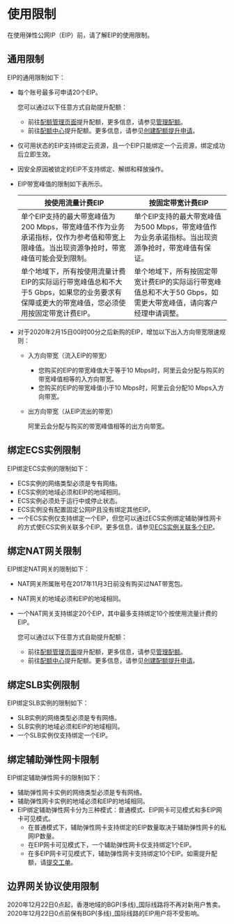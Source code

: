 # 使用限制

在使用弹性公网IP（EIP）前，请了解EIP的使用限制。

## 通用限制

EIP的通用限制如下：

-   每个账号最多可申请20个EIP。

    您可以通过以下任意方式自助提升配额：

    -   前往[配额管理页面](https://vpc.console.aliyun.com/quota)提升配额，更多信息，请参见[管理配额](/cn.zh-CN/用户指南/管理配额.md)。
    -   前往[配额中心](https://quotas.console.aliyun.com)提升配额。更多信息，请参见[创建配额提升申请]()。
-   仅可用状态的EIP支持绑定云资源，且一个EIP只能绑定一个云资源，绑定成功后立即生效。
-   因安全原因被锁定的EIP不支持绑定、解绑和释放操作。
-   EIP带宽峰值的限制如下表所示。

    |按使用流量计费EIP|按固定带宽计费EIP|
    |----------|----------|
    |单个EIP支持的最大带宽峰值为200 Mbps，带宽峰值不作为业务承诺指标，仅作为参考值和带宽上限峰值。当出现资源争抢时，带宽峰值可能会受到限制。|单个EIP支持的最大带宽峰值为500 Mbps，带宽峰值作为业务承诺指标。当出现资源争抢时，带宽峰值有保证。|
    |单个地域下，所有按使用流量计费EIP的实际运行带宽峰值总和不大于5 Gbps，如果您的业务要求有保障或更大的带宽峰值，您必须使用按固定带宽计费EIP。|单个地域下，所有按固定带宽计费EIP的实际运行带宽峰值总和不大于50 Gbps，如需更大带宽峰值，请向客户经理申请调整。|

-   对于2020年2月15日00时00分之后新购的EIP，增加以下出入方向带宽限速规则：
    -   入方向带宽（流入EIP的带宽）
        -   您购买的EIP的带宽峰值大于等于10 Mbps时，阿里云会分配与购买的带宽峰值相等的入方向带宽。
        -   您购买的EIP的带宽峰值小于10 Mbps时，阿里云会分配10 Mbps入方向带宽。
    -   出方向带宽（从EIP流出的带宽）

        阿里云会分配与购买的带宽峰值相等的出方向带宽。


## 绑定ECS实例限制

EIP绑定ECS实例的限制如下：

-   ECS实例的网络类型必须是专有网络。
-   ECS实例的地域必须和EIP的地域相同。
-   ECS实例必须处于运行中或停止状态。
-   ECS实例没有配置固定公网IP且没有绑定其他EIP。
-   一个ECS实例仅支持绑定一个EIP，但您可以通过ECS实例绑定辅助弹性网卡的方式使ECS实例关联多个EIP。更多信息，请参见[ECS实例关联多个EIP]()。

## 绑定NAT网关限制

EIP绑定NAT网关的限制如下：

-   NAT网关所属账号在2017年11月3日前没有购买过NAT带宽包。
-   NAT网关的地域必须和EIP的地域相同。
-   一个NAT网关支持绑定20个EIP，其中最多支持绑定10个按使用流量计费的EIP。

    您可以通过以下任意方式自助提升配额：

    -   前往[配额管理页面](https://vpc.console.aliyun.com/quota)提升配额，更多信息，请参见[管理配额](/cn.zh-CN/用户指南/管理配额.md)。
    -   前往[配额中心](https://quotas.console.aliyun.com)提升配额。更多信息，请参见[创建配额提升申请]()。

## 绑定SLB实例限制

EIP绑定SLB实例的限制如下：

-   SLB实例的网络类型必须是专有网络。
-   SLB实例的地域必须和EIP的地域相同。
-   一个SLB实例仅支持绑定一个EIP。

## 绑定辅助弹性网卡限制

EIP绑定辅助弹性网卡的限制如下：

-   辅助弹性网卡实例的网络类型必须是专有网络。
-   辅助弹性网卡实例的地域必须和EIP的地域相同。
-   EIP绑定辅助弹性网卡分为三种模式：普通模式、EIP网卡可见模式和多EIP网卡可见模式。
    -   在普通模式下，辅助弹性网卡支持绑定的EIP数量取决于辅助弹性网卡的私网IP数量。
    -   在EIP网卡可见模式下，一个辅助弹性网卡仅支持绑定1个EIP。
    -   在多EIP网卡可见模式下，辅助弹性网卡支持绑定10个EIP。如需提升配额，请[提交工单](https://selfservice.console.aliyun.com/ticket/createIndex.htm)。

## 边界网关协议使用限制

2020年12月22日0点起，香港地域的BGP\(多线\)\_国际线路将不再对新用户售卖。2020年12月22日0点前保有BGP\(多线\)\_国际线路的EIP用户将不受影响。

